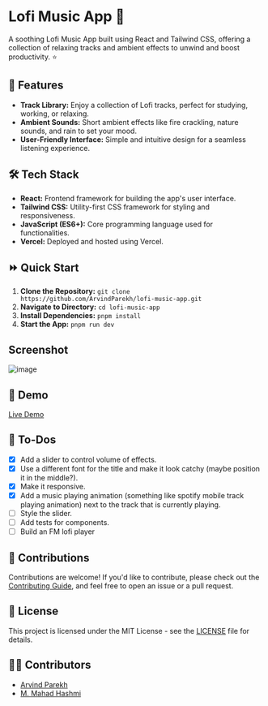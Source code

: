 # Lofi Music App 🎵

A soothing Lofi Music App built using React and Tailwind CSS, offering a collection of relaxing tracks and ambient effects to unwind and boost productivity. ⭐

## 🌻 Features

- **Track Library:** Enjoy a collection of Lofi tracks, perfect for studying, working, or relaxing.
- **Ambient Sounds:** Short ambient effects like fire crackling, nature sounds, and rain to set your mood.
- **User-Friendly Interface:** Simple and intuitive design for a seamless listening experience.

## 🛠 Tech Stack

- **React:** Frontend framework for building the app's user interface.
- **Tailwind CSS:** Utility-first CSS framework for styling and responsiveness.
- **JavaScript (ES6+):** Core programming language used for functionalities.
- **Vercel:** Deployed and hosted using Vercel.

## ⏩ Quick Start

1. **Clone the Repository:** `git clone https://github.com/ArvindParekh/lofi-music-app.git`
2. **Navigate to Directory:** `cd lofi-music-app`
3. **Install Dependencies:** `pnpm install`
4. **Start the App:** `pnpm run dev`

## Screenshot

![image](https://github.com/ArvindParekh/Lofi-Music-App/assets/71211731/179e458f-4906-4c2d-8eb6-b4be3ff7addf)

## 🍰 Demo

[Live Demo](https://lofi-beats.vercel.app)

## 📑 To-Dos
- [x] Add a slider to control volume of effects.
- [x] Use a different font for the title and make it look catchy (maybe position it in the middle?).
- [x] Make it responsive.
- [x] Add a music playing animation (something like spotify mobile track playing animation) next to the track that is currently playing.
- [ ] Style the slider.
- [ ] Add tests for components.
- [ ] Build an FM lofi player

## 💁 Contributions

Contributions are welcome! If you'd like to contribute, please check out the [Contributing Guide](https://github.com/ArvindParekh/Lofi-Music-App/blob/main/CONTRIBUTING.md), and feel free to open an issue or a pull request.

## 📃 License

This project is licensed under the MIT License - see the [LICENSE](/path/to/LICENSE) file for details.

## 🦸🏻 Contributors
<!-- If you've contributed to the project, I'd love for you to write your name in the list below and link your preferred account, as such: [<your-name>](<your-account-url>) -->

- [Arvind Parekh](https://twitter.com/ArvindParekh_21)
- [M. Mahad Hashmi](https://github.com/GitGudCode440)
